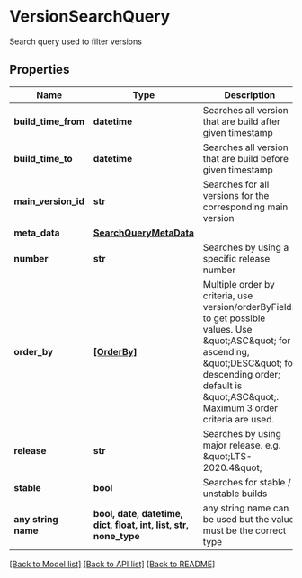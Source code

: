 # VersionSearchQuery

Search query used to filter versions

## Properties
Name | Type | Description | Notes
------------ | ------------- | ------------- | -------------
**build_time_from** | **datetime** | Searches all version that are build after given timestamp | [optional] 
**build_time_to** | **datetime** | Searches all version that are build before given timestamp | [optional] 
**main_version_id** | **str** | Searches for all versions for the corresponding main version | [optional] 
**meta_data** | [**SearchQueryMetaData**](SearchQueryMetaData.md) |  | [optional] 
**number** | **str** | Searches by using a specific release number | [optional] 
**order_by** | [**[OrderBy]**](OrderBy.md) | Multiple order by criteria, use version/orderByFields to get possible values. Use \&quot;ASC\&quot; for ascending, \&quot;DESC\&quot; for descending order; default is \&quot;ASC\&quot;. Maximum 3 order criteria are used. | [optional] 
**release** | **str** | Searches by using major release. e.g. \&quot;LTS-2020.4\&quot; | [optional] 
**stable** | **bool** | Searches for stable / unstable builds | [optional] 
**any string name** | **bool, date, datetime, dict, float, int, list, str, none_type** | any string name can be used but the value must be the correct type | [optional]

[[Back to Model list]](../README.md#documentation-for-models) [[Back to API list]](../README.md#documentation-for-api-endpoints) [[Back to README]](../README.md)



